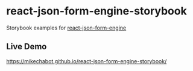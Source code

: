 # react-json-form-engine-storybook

Storybook examples for [react-json-form-engine](https://github.com/mikechabot/react-json-form-engine)

## Live Demo

https://mikechabot.github.io/react-json-form-engine-storybook/
